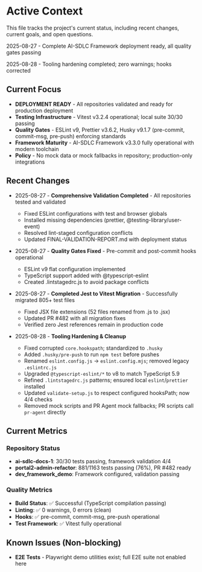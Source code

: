 # Active Context

This file tracks the project's current status, including recent changes, current goals, and open questions.

2025-08-27 - Complete AI-SDLC Framework deployment ready, all quality gates passing

2025-08-28 - Tooling hardening completed; zero warnings; hooks corrected

## Current Focus

- **DEPLOYMENT READY** - All repositories validated and ready for production deployment
- **Testing Infrastructure** - Vitest v3.2.4 operational; local suite 30/30 passing
- **Quality Gates** - ESLint v9, Prettier v3.6.2, Husky v9.1.7 (pre-commit, commit-msg, pre-push) enforcing standards
- **Framework Maturity** - AI-SDLC Framework v3.3.0 fully operational with modern toolchain
- **Policy** - No mock data or mock fallbacks in repository; production-only integrations

## Recent Changes

- 2025-08-27 - **Comprehensive Validation Completed** - All repositories tested and validated
  - Fixed ESLint configurations with test and browser globals
  - Installed missing dependencies (prettier, @testing-library/user-event)
  - Resolved lint-staged configuration conflicts
  - Updated FINAL-VALIDATION-REPORT.md with deployment status
- 2025-08-27 - **Quality Gates Fixed** - Pre-commit and post-commit hooks operational
  - ESLint v9 flat configuration implemented
  - TypeScript support added with @typescript-eslint
  - Created .lintstagedrc.js to avoid package conflicts
- 2025-08-27 - **Completed Jest to Vitest Migration** - Successfully migrated 805+ test files
  - Fixed JSX file extensions (52 files renamed from .js to .jsx)
  - Updated PR #482 with all migration fixes
  - Verified zero Jest references remain in production code

- 2025-08-28 - **Tooling Hardening & Cleanup**
  - Fixed corrupted `core.hookspath`; standardized to `.husky`
  - Added `.husky/pre-push` to run `npm test` before pushes
  - Renamed `eslint.config.js` → `eslint.config.mjs`; removed legacy `.eslintrc.js`
  - Upgraded `@typescript-eslint/*` to v8 to match TypeScript 5.9
  - Refined `.lintstagedrc.js` patterns; ensured local `eslint`/`prettier` installed
  - Updated `validate-setup.js` to respect configured hooksPath; now 4/4 checks
  - Removed mock scripts and PR Agent mock fallbacks; PR scripts call `pr-agent` directly

## Current Metrics

### Repository Status

- **ai-sdlc-docs-1**: 30/30 tests passing, framework validation 4/4
- **portal2-admin-refactor**: 881/1163 tests passing (76%), PR #482 ready
- **dev_framework_demo**: Framework configured, validation passing

### Quality Metrics

- **Build Status**: ✅ Successful (TypeScript compilation passing)
- **Linting**: ✅ 0 warnings, 0 errors (clean)
- **Hooks**: ✅ pre-commit, commit-msg, pre-push operational
- **Test Framework**: ✅ Vitest fully operational

## Known Issues (Non-blocking)

- **E2E Tests** - Playwright demo utilities exist; full E2E suite not enabled here
